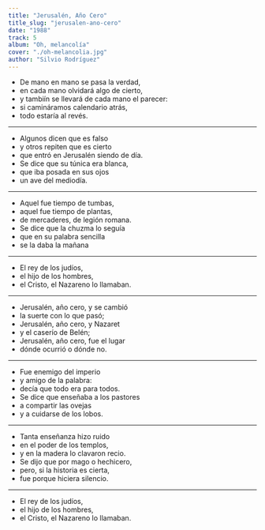 ```yaml
---
title: "Jerusalén, Año Cero"
title_slug: "jerusalen-ano-cero"
date: "1988"
track: 5
album: "Oh, melancolía"
cover: "./oh-melancolia.jpg"
author: "Silvio Rodríguez"
---
```


- De mano en mano se pasa la verdad,
- en cada mano olvidará algo de cierto,
- y tambiín se llevará de cada mano el parecer:
- si camináramos calendario atrás,
- todo estaría al revés.

---

- Algunos dicen que es falso
- y otros repiten que es cierto
- que entró en Jerusalén siendo de día.
- Se dice que su túnica era blanca,
- que iba posada en sus ojos
- un ave del mediodía.

---

- Aquel fue tiempo de tumbas,
- aquel fue tiempo de plantas,
- de mercaderes, de legión romana.
- Se dice que la chuzma lo seguía
- que en su palabra sencilla
- se la daba la mañana

---

- El rey de los judíos,
- el hijo de los hombres,
- el Cristo, el Nazareno lo llamaban.

---

- Jerusalén, año cero, y se cambió
- la suerte con lo que pasó;
- Jerusalén, año cero, y Nazaret
- y el caserío de Belén;
- Jerusalén, año cero, fue el lugar
- dónde ocurrió o dónde no.

---

- Fue enemigo del imperio
- y amigo de la palabra:
- decía que todo era para todos.
- Se dice que enseñaba a los pastores
- a compartir las ovejas
- y a cuidarse de los lobos.

---

- Tanta enseñanza hizo ruido
- en el poder de los templos,
- y en la madera lo clavaron recio.
- Se dijo que por mago o hechicero,
- pero, si la historia es cierta,
- fue porque hiciera silencio.

---

- El rey de los judíos,
- el hijo de los hombres,
- el Cristo, el Nazareno lo llamaban.

